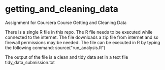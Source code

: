 # getting_and_cleaning_data
Assignment for Coursera Course Getting and Cleaning Data

There is a single R file in this repo. The R file needs to be executed while connected to the internet. The file downloads a zip file from internet and so firewall permissions may be needed. The file can be executed in R by typing the following command:
source("run_analysis.R")

The output of the file is a clean and tidy data set in a text file tidy_data_submission.txt
